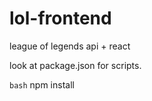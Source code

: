 # lol-frontend
league of legends api + react

look at package.json for scripts.

```bash```
npm install
```
